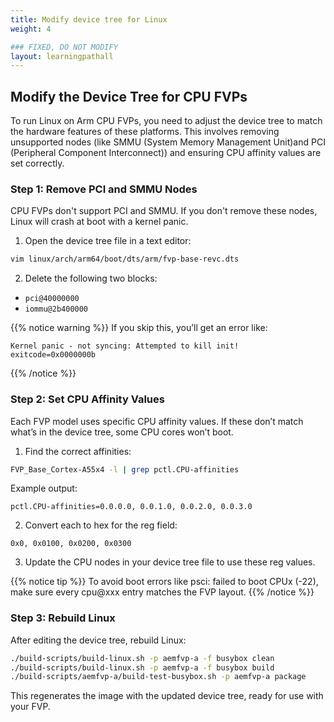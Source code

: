 ```yaml
---
title: Modify device tree for Linux
weight: 4

### FIXED, DO NOT MODIFY
layout: learningpathall
---
```


## Modify the Device Tree for CPU FVPs

To run Linux on Arm CPU FVPs, you need to adjust the device tree to match the hardware features of these platforms. This involves removing unsupported nodes (like SMMU (System Memory Management Unit)and PCI (Peripheral Component Interconnect)) and ensuring CPU affinity values are set correctly.

### Step 1: Remove PCI and SMMU Nodes

CPU FVPs don't support PCI and SMMU. If you don't remove these nodes, Linux will crash at boot with a kernel panic.

1. Open the device tree file in a text editor:
```bash
vim linux/arch/arm64/boot/dts/arm/fvp-base-revc.dts
```
2.	Delete the following two blocks:
- `pci@40000000`
- `iommu@2b400000`

{{% notice warning %}}
If you skip this, you’ll get an error like:

```output
Kernel panic - not syncing: Attempted to kill init! exitcode=0x0000000b
```
{{% /notice %}}

### Step 2: Set CPU Affinity Values

Each FVP model uses specific CPU affinity values. If these don’t match what’s in the device tree, some CPU cores won’t boot.
1.	Find the correct affinities:
```bash
FVP_Base_Cortex-A55x4 -l | grep pctl.CPU-affinities
```
Example output:

```output
pctl.CPU-affinities=0.0.0.0, 0.0.1.0, 0.0.2.0, 0.0.3.0
```

2.	Convert each to hex for the reg field:

```output
0x0, 0x0100, 0x0200, 0x0300
```

3.	Update the CPU nodes in your device tree file to use these reg values.

{{% notice tip %}}
To avoid boot errors like psci: failed to boot CPUx (-22), make sure every cpu@xxx entry matches the FVP layout.
{{% /notice %}}

### Step 3: Rebuild Linux

After editing the device tree, rebuild Linux:

```bash
./build-scripts/build-linux.sh -p aemfvp-a -f busybox clean
./build-scripts/build-linux.sh -p aemfvp-a -f busybox build
./build-scripts/aemfvp-a/build-test-busybox.sh -p aemfvp-a package
```

This regenerates the image with the updated device tree, ready for use with your FVP.